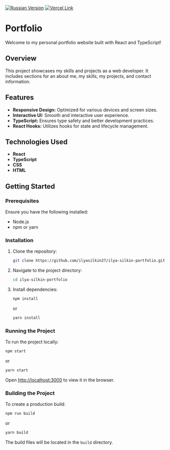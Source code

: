 [![Russian Version](https://img.shields.io/badge/Russian-README-red)](README.ru.md)
[![Vercel Link](https://img.shields.io/badge/Vercel-Link-pink)](https://ilya-silkin-portfolio.vercel.app/)

# Portfolio

Welcome to my personal portfolio website built with React and TypeScript!

## Overview

This project showcases my skills and projects as a web developer. It includes sections for an about me, my skills, my projects, and contact information.

## Features

- **Responsive Design:** Optimized for various devices and screen sizes.
- **Interactive UI:** Smooth and interactive user experience.
- **TypeScript:** Ensures type safety and better development practices.
- **React Hooks:** Utilizes hooks for state and lifecycle management.

## Technologies Used

- **React**
- **TypeScript**
- **CSS**
- **HTML**

## Getting Started

### Prerequisites

Ensure you have the following installed:
- Node.js
- npm or yarn

### Installation

1. Clone the repository:
   ```bash
   git clone https://github.com/ilyasilkin27/ilya-silkin-portfolio.git
   ```
2. Navigate to the project directory:
   ```bash
   cd ilya-silkin-portfolio
   ```
3. Install dependencies:
   ```bash
   npm install
   ```
   or
   ```bash
   yarn install
   ```

### Running the Project

To run the project locally:
```bash
npm start
```
or
```bash
yarn start
```
Open [http://localhost:3000](http://localhost:3000) to view it in the browser.

### Building the Project

To create a production build:
```bash
npm run build
```
or
```bash
yarn build
```
The build files will be located in the `build` directory.